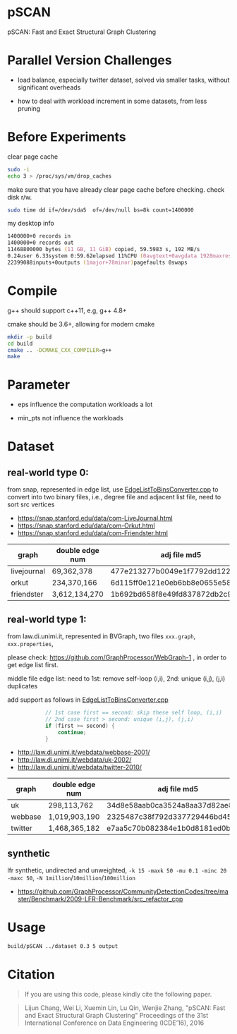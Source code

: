 # pSCAN

pSCAN: Fast and Exact Structural Graph Clustering

# Parallel Version Challenges

* load balance, especially twitter dataset, solved via smaller tasks, without significant overheads

* how to deal with workload increment in some datasets, from less pruning 

# Before Experiments

clear page cache    

```zsh
sudo -i
echo 3 > /proc/sys/vm/drop_caches
```

make sure that you have already clear page cache before checking. check disk r/w.

```zsh
sudo time dd if=/dev/sda5  of=/dev/null bs=8k count=1400000
```

my desktop info

```zsh
1400000+0 records in
1400000+0 records out
11468800000 bytes (11 GB, 11 GiB) copied, 59.5983 s, 192 MB/s
0.24user 6.33system 0:59.62elapsed 11%CPU (0avgtext+0avgdata 1928maxresident)k
22399088inputs+0outputs (1major+78minor)pagefaults 0swaps
```

# Compile

g++ should support c++11, e.g, g++ 4.8+

cmake should be 3.6+, allowing for modern cmake

```zsh
mkdir -p build
cd build
cmake .. -DCMAKE_CXX_COMPILER=g++
make
```

# Parameter

* eps influence the computation workloads a lot

* min_pts not influence the workloads

# Dataset

## real-world type 0:

from snap, represented in edge list, use [EdgeListToBinsConverter.cpp](converter/EdgeListToBinsConverter.cpp) to convert into two binary files,
i.e., degree file and adjacent list file, need to sort src vertices

* https://snap.stanford.edu/data/com-LiveJournal.html
* https://snap.stanford.edu/data/com-Orkut.html
* https://snap.stanford.edu/data/com-Friendster.html

graph | double edge num | adj file md5 | deg file md5
--- | --- | --- | ---
livejournal | 69,362,378    | 477e213277b0049e1f7792dd122954f7 | d926c1be74e3b1f6fcc4f285c0cdf7a5
orkut       | 234,370,166   | 6d115ff0e121e0eb6bb8e0655e5810ce | 72b791c021d465e3cf625007c414e940
friendster  | 3,612,134,270 | 1b692bd658f8e49fd837872db2c942cb | ca239d7c726238e8d752ce1999f6a35f   

## real-world type 1:   

from law.di.unimi.it, represented in BVGraph, two files `xxx.graph`, `xxx.properties`,

please check: https://github.com/GraphProcessor/WebGraph-1  , in order to get edge list first.

middle file edge list: need to 1st: remove self-loop (i,i), 2nd: unique (i,j), (j,i) duplicates

add support as follows in [EdgeListToBinsConverter.cpp](converter/EdgeListToBinsConverter.cpp)

```cpp
            // 1st case first == second: skip these self loop, (i,i)
            // 2nd case first > second: unique (i,j), (j,i)
            if (first >= second) {
                continue;
            }
```

* http://law.di.unimi.it/webdata/webbase-2001/
* http://law.di.unimi.it/webdata/uk-2002/
* http://law.di.unimi.it/webdata/twitter-2010/

graph | double edge num | adj file md5 | deg file md5
--- | --- | --- | ---
uk      | 298,113,762     | 34d8e58aab0ca3524a8aa37d82ae8ad7 | 9bfb9c1c0a6ecaebdef1d7d092618dd7
webbase | 1,019,903,190   | 2325487c38f792d337729446bd45121a | b95c2facaf26aa8a420872ebb64c2040
twitter | 1,468,365,182   | e7aa5c70b082384e1b0d8181ed0b1502 | 6fedb2f1b6b7205e9cf84525e3cb4904   

## synthetic

lfr synthetic, undirected and unweighted, `-k 15 -maxk 50 -mu 0.1 -minc 20 -maxc 50`, `-N 1million`/`10million`/`100million `

* https://github.com/GraphProcessor/CommunityDetectionCodes/tree/master/Benchmark/2009-LFR-Benchmark/src_refactor_cpp

# Usage

```zsh
build/pSCAN ../dataset 0.3 5 output
```

# Citation

> If you are using this code, please kindly cite the following paper.

> Lijun Chang, Wei Li, Xuemin Lin, Lu Qin, Wenjie Zhang,
"pSCAN: Fast and Exact Structural Graph Clustering"
Proceedings of the 31st International Conference on Data Engineering (ICDE’16), 2016

